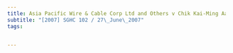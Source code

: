 ```yaml
---
title: Asia Pacific Wire & Cable Corp Ltd and Others v Chik Kai-Ming Aaron and Another 
subtitle: "[2007] SGHC 102 / 27\_June\_2007"
tags:


---
```


